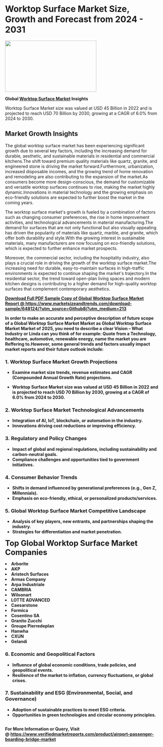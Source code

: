 <H1>Worktop Surface Market Size, Growth and Forecast from 2024 - 2031</H1><img class="aligncenter size-medium wp-image-584254" src="https://thirdeyenews.in/wp-content/uploads/2024/09/Global-Market-Research-300x168.jpeg" alt="" width="300" height="168" /><p><strong>Global&nbsp;<a href="https://www.marketsizeandtrends.com/download-sample/648124/?utm_source=Github8j?utm_medium=213">Worktop Surface Market</a> Insights</strong></p><p>Worktop Surface Market size was valued at USD 45 Billion in 2022 and is projected to reach USD 70 Billion by 2030, growing at a CAGR of 6.0% from 2024 to 2030.</p><p><h2>Market Growth Insights</h2> <p>The global worktop surface market has been experiencing significant growth due to several key factors, including the increasing demand for durable, aesthetic, and sustainable materials in residential and commercial kitchens.The shift toward premium quality materials like quartz, granite, and engineered stone is driving the market forward.Furthermore, urbanization, increased disposable incomes, and the growing trend of home renovation and remodeling are also contributing to the expansion of the market.As consumers become more design-conscious, the demand for customizable and versatile worktop surfaces continues to rise, making the market highly dynamic.Innovations in material technology and the growing emphasis on eco-friendly solutions are expected to further boost the market in the coming years.</p> <p><strong><a href="#"></a></strong></p> <p>The worktop surface market's growth is fueled by a combination of factors such as changing consumer preferences, the rise in home improvement activities, and technological advancements in material manufacturing.The demand for surfaces that are not only functional but also visually appealing has driven the popularity of materials like quartz, marble, and granite, which offer both durability and style.With the growing interest in sustainable materials, many manufacturers are now focusing on eco-friendly solutions, which is expected to further enhance market prospects.</p> <p>Moreover, the commercial sector, including the hospitality industry, also plays a crucial role in driving the growth of the worktop surface market.The increasing need for durable, easy-to-maintain surfaces in high-traffic environments is expected to continue shaping the market's trajectory.In the residential sector, the trend toward open-plan living spaces and modern kitchen designs is contributing to a higher demand for high-quality worktop surfaces that complement contemporary aesthetics.</p> <p><strong><a href="#"></p><p><span class=""><strong>Download Full PDF Sample Copy of Global Worktop Surface Market Report</strong> @ <a href="https://www.marketsizeandtrends.com/download-sample/648124/?utm_source=Github8j?utm_medium=213" target="_blank">https://www.marketsizeandtrends.com/download-sample/648124/?utm_source=Github8j?utm_medium=213</a></span></p><p>In order to make an accurate and perceptive description of future scope of a Global&nbsp;Worktop Surface Market Market as Global&nbsp;Worktop Surface Market Market of 2025, you need to describe a clear Vision &ndash; What Industry or Linda can you think of for example: Quote from a Technology, healthcare, automotive, renewable energy, name the market you are Reffering to.However, some general trends and factors usually impact market reports and their future outlook include:</p><h3>1.&nbsp;<strong>Worktop Surface Market Growth Projections</strong></h3><ul><li>Examine market size trends, revenue estimates and CAGR (Compounded Annual Growth Rate) projections.</li><li><p>Worktop Surface Market size was valued at USD 45 Billion in 2022 and is projected to reach USD 70 Billion by 2030, growing at a CAGR of 6.0% from 2024 to 2030.</p></li></ul><h3>2.&nbsp;<strong>Worktop Surface Market Technological Advancements</strong></h3><ul><li>Integration of AI, IoT, blockchain, or automation in the industry.</li><li>Innovations driving cost reductions or improving efficiency.</li></ul><h3>3.&nbsp;<strong>Regulatory and Policy Changes</strong></h3><ul><li>Impact of global and regional regulations, including sustainability and carbon-neutral goals.</li><li>Compliance challenges and opportunities tied to government initiatives.</li></ul><h3>4.&nbsp;<strong>Consumer Behavior Trends</strong></h3><ul><li>Shifts in demand influenced by generational preferences (e.g., Gen Z, Millennials).</li><li>Emphasis on eco-friendly, ethical, or personalized products/services.</li></ul><h3>5.&nbsp;<strong>Global Worktop Surface Market Competitive Landscape</strong></h3><ul><li>Analysis of key players, new entrants, and partnerships shaping the industry.</li><li>Strategies for differentiation and market penetration.</li></ul><p data-pm-slice="1 1 []"><span style="color: inherit; font-family: inherit; font-size: 25px;">Top Global Worktop Surface Market Companies</span></p><div class="" data-test-id=""><p><li>Arborite</li><li> AKP</li><li> Aristech Surfaces</li><li> Armas Company</li><li> Arpa Industriale</li><li> CAMBRIA</li><li> Wilsonart</li><li> LOTTE ADVANCED</li><li> Caesarstone</li><li> Formica</li><li> Cosentino SA</li><li> Granito Zucchi</li><li> Groupe Pierredeplan</li><li> Hanwha</li><li> CXUN</li><li> Gelandi</li></p></div><h3>6.&nbsp;<strong>Economic and Geopolitical Factors</strong></h3><ul><li>Influence of global economic conditions, trade policies, and geopolitical events.</li><li>Resilience of the market to inflation, currency fluctuations, or global crises.</li></ul><h3>7.&nbsp;<strong>Sustainability and ESG (Environmental, Social, and Governance)</strong></h3><ul><li>Adoption of sustainable practices to meet ESG criteria.</li><li>Opportunities in green technologies and circular economy principles.</li></ul><h2><strong style="font-size: 14px;">For More Information or Query, Visit @&nbsp;</strong><a style="background-color: #ffffff; font-size: 14px;" href="https://www.marketsizeandtrends.com/report/worktop-surface-market/" target="_blank">https://www.verifiedmarketreports.com/product/airport-passenger-boarding-bridge-market</a></h2>